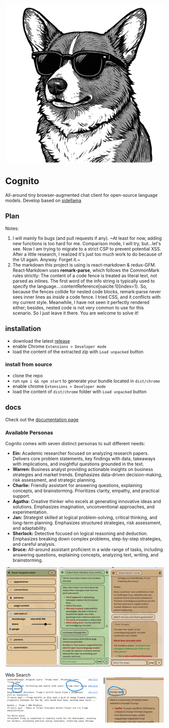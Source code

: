 ![](/public/images/ein.png)

# Cognito

All-around tiny browser-augmented chat client for open-source language models. Develop based on [sidellama](https://github.com/gyopak/sidellama)

## Plan

Notes: 
1. I will mainly fix bugs (and pull requests if any). ~At least for now, adding new functions is too hard for me. Comparison mode, I will try, but...let's see. Now I am trying to migrate to a strict CSP to prevent potential XSS. After a little research, I realized it's just too much work to do because of the UI again. Anyway. Forget it.~ 
2. The markdown this project is using is react-markdown & redux-GFM. React‑Markdown uses **remark‑parse**, which follows the CommonMark rules strictly: The content of a code fence is treated as literal text, not parsed as inlines.  The first word of the info string is typically used to specify the language…:contentReference[oaicite:1]{index=1}. So, because the fences collide for nested code blocks, remark‑parse never sees inner lines as *inside* a code fence. I tried CSS, and it conflicts with my current style. Meanwhile, I have not seen it perfectly rendered either; besides, nested code is not very common to use for this scenario. So I just leave it there. You are welcome to solve it!


## installation

- download the latest [release](https://github.com/3-ark/Cognito/releases)
- enable Chrome `Extensions > Developer mode`
- load the content of the extracted zip with `Load unpacked` button

### install from source

- clone the repo
- run `npm i && npm start` to generate your bundle located in `dist/chrome`
- enable chrome `Extensions > Developer mode`
- load the content of `dist/chrome` folder with `Load unpacked` button

## docs

Check out the [documentation page](/DOCS.md)

### Available Personas

Cognito comes with seven distinct personas to suit different needs:

*   **Ein:** Academic researcher focused on analyzing research papers. Delivers core problem statements, key findings with data, takeaways with implications, and insightful questions grounded in the text.
*   **Warren:** Business analyst providing actionable insights on business strategies and market trends. Emphasizes data-driven decision-making, risk assessment, and strategic planning.
*   **Charlie:** Friendly assistant for answering questions, explaining concepts, and brainstorming. Prioritizes clarity, empathy, and practical support.
*   **Agatha:** Creative thinker who excels at generating innovative ideas and solutions. Emphasizes imagination, unconventional approaches, and experimentation.
*   **Jan:** Strategist skilled at logical problem-solving, critical thinking, and long-term planning. Emphasizes structured strategies, risk assessment, and adaptability.
*   **Sherlock:** Detective focused on logical reasoning and deduction. Emphasizes breaking down complex problems, step-by-step strategies, and careful analysis.
*   **Bruce:** All-around assistant proficient in a wide range of tasks, including answering questions, explaining concepts, analyzing text, writing, and brainstorming.

![](/docs/Cognito_app.png)

Web Search
![alt text](/docs/googleparsing.png)
